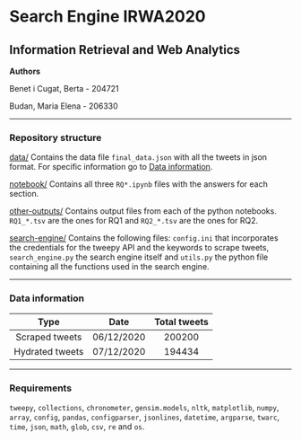 # Search Engine IRWA2020
## Information Retrieval and Web Analytics
**Authors**

Benet i Cugat, Berta - 204721

Budan, Maria Elena - 206330

__________________________

### Repository structure

[data/](https://github.com/bertabenet/search_engine_IRWA2020/tree/main/data) Contains the data file `final_data.json` with all the tweets in json format. For specific information go to [Data information](#data-info).

[notebook/](https://github.com/bertabenet/search_engine_IRWA2020/tree/main/notebook) Contains all three `RQ*.ipynb` files with the answers for each section.

[other-outputs/](https://github.com/bertabenet/search_engine_IRWA2020/tree/main/other-outputs) Contains output files from each of the python notebooks. `RQ1_*.tsv` are the ones for RQ1 and `RQ2_*.tsv` are the ones for RQ2.

[search-engine/](https://github.com/bertabenet/search_engine_IRWA2020/tree/main/search-engine) Contains the following files: `config.ini` that incorporates the credentials for the tweepy API and the keywords to scrape tweets, `search_engine.py` the search engine itself and `utils.py` the python file containing all the functions used in the search engine.

__________________________

### <a name="data-info"></a> Data information

| Type | Date | Total tweets |
| :---: | :---: | :---: |
| Scraped tweets | 06/12/2020 | 200200 |
| Hydrated tweets | 07/12/2020 | 194434 |

__________________________

### Requirements
`tweepy`, `collections`, `chronometer`, `gensim.models`, `nltk`, `matplotlib`, `numpy`, `array`, `config`, `pandas`, `configparser`, `jsonlines`, `datetime`, `argparse`, `twarc`, `time`, `json`, `math`, `glob`, `csv`, `re` and `os`.
